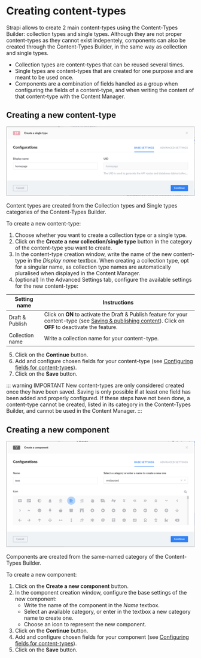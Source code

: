 # Creating content-types

Strapi allows to create 2 main content-types using the Content-Types Builder: collection types and single types. Although they are not proper content-types as they cannot exist indepentely, components can also be created through the Content-Types Builder, in the same way as collection and single types.

- Collection types are content-types that can be reused several times.
- Single types are content-types that are created for one purpose and are meant to be used once.
- Components are a combination of fields handled as a group when configuring the fields of a content-type, and when writing the content of that content-type with the Content Manager.

## Creating a new content-type

![Content-type creation](../assets/content-types-builder/content-type-creation.png)

Content types are created from the Collection types and Single types categories of the Content-Types Builder.

To create a new content-type:

1. Choose whether you want to create a collection type or a single type.
2. Click on the **Create a new collection/single type** button in the category of the content-type you want to create.
3. In the content-type creation window, write the name of the new content-type in the *Display name* textbox. When creating a collection type, opt for a singular name, as collection type names are automatically pluralised when displayed in the Content Manager.
4. (optional) In the Advanced Settings tab, configure the available settings for the new content-type:

| Setting name    | Instructions                                                                                                                                     |
|-----------------|--------------------------------------------------------------------------------------------------------------------------------------------------|
| Draft & Publish | Click on **ON** to activate the Draft & Publish feature for your content-type (see [Saving & publishing content](/user-docs/latest/content-manager/saving-and-publishing-content#saving-publishing-content)). Click on **OFF** to deactivate the feature. |
| Collection name | Write a collection name for your content-type.                                                                                                   |

5. Click on the **Continue** button.
6. Add and configure chosen fields for your content-type (see [Configuring fields for content-types](/user-docs/latest/content-manager/configuring-fields-content-type)).
7. Click on the **Save** button.

::: warning IMPORTANT
New content-types are only considered created once they have been saved. Saving is only possible if at least one field has been added and properly configured. If these steps have not been done, a content-type cannot be created, listed in its category in the Content-Types Builder, and cannot be used in the Content Manager.
:::

## Creating a new component

![Component creation](../assets/content-types-builder/component-creation.png)

Components are created from the same-named category of the Content-Types Builder.

To create a new component:

1. Click on the **Create a new component** button.
2. In the component creation window, configure the base settings of the new component:
   - Write the name of the component in the *Name* textbox.
   - Select an available category, or enter in the textbox a new category name to create one.
   - Choose an icon to represent the new component.
3. Click on the **Continue** button.
4. Add and configure chosen fields for your component (see [Configuring fields for content-types](/user-docs/latest/content-manager/configuring-fields-content-type)).
5. Click on the **Save** button.